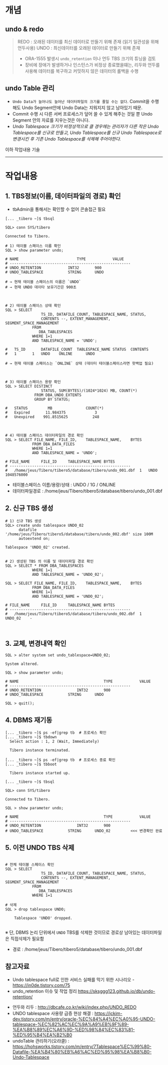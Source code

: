 

# 개념 
## undo & redo

> REDO : 오래된 데이터를 최신 데이터로 만들기 위해 존재 (읽기 일관성을 위해 언두사용)
> UNDO : 최신데이터를 오래된 데이터로 만들기 위해 존재 
>  - ORA-1555 발생시 `undo_retention` 이나 언두 TBS 크기의 튜닝을 검토
>  - 장비에 장애가 발생하거나 인스턴스가 비정상 종료했을떄는, 리두와 언두를 사용해 데이터를 복구하고 커밋하지 않은 데이터의 롤백을 수행

## undo Table 관리
* `Undo Data가 늘어나도 늘어난 데이터파일의 크기를 줄일 수는 없다`. Commit을 수행해도 Undo Segment안에 Undo Data는 지워지지 않고 남아있기 때문.
* Commit 수행 시 다른 서버 프로세스가 덮어 쓸 수 있게 해주는 것일 뿐 Undo Segment 안의 자료를 지우는것은 아니다.
* _Undo Tablespace 크기가 비정상적으로 클 경우에는 관리자가 다른 작은 Undo Tablespace를 신규로 만들고, Undo Tablespace를 신규 Undo Tablespace로 변경시킨 후 기존 Undo Tablespace를 삭제해 주어야한다._

이하 작업내용 기술 



----------------------
# 작업내용
## 1. TBS정보(이름, 데이터파일의 경로) 확인
 - tbAdmin을 통해서는 확인할 수 없어 콘솔접근 필요

```shell
[... _tibero ~]$ tbsql

SQL> conn SYS/tibero 

Connected to Tibero.

# 1) 테이블 스페이스 이름 확인 
SQL > show parameter undo;

# NAME 							TYPE			VALUE
# ------------------------------------------------------ 
# UNDO_RETENTION			INT32 		900
# UNDO_TABLESPACE 			STRING		UNDO 
    
# → 현재 테이블 스페이스의 이름은 `UNDO`  
# → 현재 UNDO 데이타 보유기간은 900초   



# 2) 테이블 스페이스 상태 확인 
SQL > SELECT 
				TS_ID, DATAFILE_COUNT, TABLESPACE_NAME, STATUS, 
				CONTENTS --, EXTENT_MANAGEMENT, SEGMENT_SPACE_MANAGEMENT 
			FROM 
			   DBA_TABLESPACES
			WHERE 1=1
			AND TABLESPACE_NAME = 'UNDO';
			
#	TS_ID		DATAFILE_COUNT	TABLESPACE_NAME	STATUS	CONTENTS	 
#	1		1	UNDO	ONLINE		UNDO	 

# → 현재 테이블 스페이스는 `ONLINE` 상태 (데이터 테이블스페이스라면 핫백업 필요)



# 3) 테이블 스페이스 용량 확인 
SQL > SELECT DISTINCT 
				STATUS, SUM(BYTES)/(1024*1024) MB, COUNT(*) 
			 FROM DBA_UNDO_EXTENTS 
			 GROUP BY STATUS;

#	STATUS		   MB				COUNT(*)
#	Expired		  11.984375			    3
#	Unexpired	 991.8515625	       248



# 4) 테이블 스페이스 데이터파일의 경로 확인 
SQL > SELECT FILE_NAME,	FILE_ID,	TABLESPACE_NAME,	BYTES
			FROM DBA_DATA_FILES 
			WHERE 1=1
			AND TABLESPACE_NAME = 'UNDO';
			
# FILE_NAME		FILE_ID		TABLESPACE_NAME	BYTES	 			
# ------------------------------------------------------ 
#	/home/jeus/Tibero/tibero5/database/tibero/undo_001.dbf	1	UNDO	1048576000	

```
 - 테이블스페이스 이름/용량/상태 : UNDO / 1G / ONLINE 
 - 데이터파일경로 : /home/jeus/Tibero/tibero5/database/tibero/undo_001.dbf
 
 

## 2. 신규 TBS 생성

```shell
# 1) 신규 TBS 생성 
SQL> create undo tablespace UNDO_02
	  datafile '/home/jeus/Tibero/tibero5/database/tibero/undo_002.dbf' size 100M
	  autoextend on;
			
Tablespace 'UNDO_02' created.


# 2) 생성된 TBS 의 이름 및 데이터파일 경로 확인 
SQL > SELECT * FROM DBA_TABLESPACES 
			WHERE 1=1
			AND TABLESPACE_NAME = 'UNDO_02';
			
SQL > SELECT FILE_NAME,	FILE_ID,	TABLESPACE_NAME,	BYTES
			FROM DBA_DATA_FILES 
			WHERE 1=1
			AND TABLESPACE_NAME = 'UNDO_02';
			
# FILE_NAME		FILE_ID		TABLESPACE_NAME	BYTES	 			
# ------------------------------------------------------ 
#	/home/jeus/Tibero/tibero5/database/tibero/undo_002.dbf	1	UNDO_02	   -

			
```

## 3. 교체, 변경내역 확인 

```shell
SQL > alter system set undo_tablespace=UNDO_02;

System altered.

SQL > show parameter undo;

# NAME 										TYPE			VALUE
# ------------------------------------------------------ 
# UNDO_RETENTION				INT32 		900
# UNDO_TABLESPACE 			STRING		UNDO 

SQL > quit();

```

## 4. DBMS 재기동
```shell
[... _tibero ~]$ ps -ef|grep tb  # 프로세스 확인
[... _tibero ~]$ tbdown 
  Select action : 1, 2 (Wait, Immediately)
  
  Tibero instance terminated.
  
[... _tibero ~]$ ps -ef|grep tb  # 프로세스 종료 확인  
[... _tibero ~]$ tbboot

  Tibero instance started up.
    
[... _tibero ~]$ tbsql

SQL> conn SYS/tibero 

Connected to Tibero.

SQL > show parameter undo;  

# NAME 										TYPE			VALUE
# ------------------------------------------------------ 
# UNDO_RETENTION				INT32 		900
# UNDO_TABLESPACE 			STRING		UNDO_02 		<<< 변경확인 완료

```

## 5. 이전 UNDO TBS 삭제 

```shell

# 전체 테이블 스페이스 확인 
SQL > SELECT 
				TS_ID, DATAFILE_COUNT, TABLESPACE_NAME, STATUS, 
				CONTENTS --, EXTENT_MANAGEMENT, SEGMENT_SPACE_MANAGEMENT 
			FROM 
			   DBA_TABLESPACES
			WHERE 1=1
			
# 삭제
SQL > drop tablespace UNDO;

	Tablespace 'UNDO' dropped.
	
```


※ 단, DBMS 논리 단위에서 `UNDO` TBS를 삭제한 것이므로 경로상 남아있는 데이터파일은 직접삭제가 필요함
 - 경로 : /home/jeus/Tibero/tibero5/database/tibero/undo_001.dbf	



## 참고자료
- Undo tablespace full로 인한 서비스 실패를 막기 위한 시나리오  - https://in0de.tistory.com/75
-  undo_retention 이슈 및 작업 정리 https://sksggg123.github.io/db/undo-retention/
* 언두와 리두 : http://dbcafe.co.kr/wiki/index.php/UNDO_REDO
*  UNDO tablespace 사용량 급증 현상 해결 : https://jckim-dev.tistory.com/m/entry/oracle-%EC%84%A4%EC%A0%95-UNDO-tablespace-%EC%82%AC%EC%9A%A9%EB%9F%89-%EA%B8%89%EC%A6%9D-%ED%98%84%EC%83%81-%ED%95%B4%EA%B2%B0 
* undoTable 관리하기(오라클) : https://hohsworks.tistory.com/m/entry/7Tablespace%EC%99%80-Datafile-%EA%B4%80%EB%A6%AC%ED%95%98%EA%B8%B0-Undo-Tablespace 
